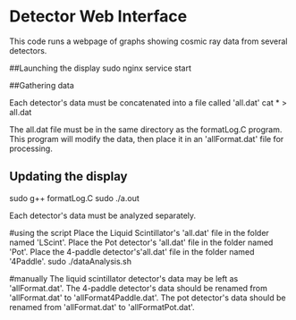 Detector Web Interface
==========================

This code runs a webpage of graphs showing cosmic ray data from several detectors.

##Launching the display
sudo nginx service start

##Gathering data

Each detector's data must be concatenated into a file called 'all.dat'
cat * > all.dat

The all.dat file must be in the same directory as the formatLog.C program.
This program will modify the data, then place it in an 'allFormat.dat' file for processing.

## Updating the display
sudo g++ formatLog.C
sudo ./a.out

Each detector's data must be analyzed separately.

#using the script
Place the Liquid Scintillator's 'all.dat' file in the folder named 'LScint'.
Place the Pot detector's 'all.dat' file in the folder named 'Pot'.
Place the 4-paddle detector's'all.dat' file in the folder named '4Paddle'.
sudo ./dataAnalysis.sh


#manually
The liquid scintillator detector's data may be left as 'allFormat.dat'.
The 4-paddle detector's data should be renamed from 'allFormat.dat' to 'allFormat4Paddle.dat'.
The pot detector's data should be renamed from 'allFormat.dat' to 'allFormatPot.dat'.
